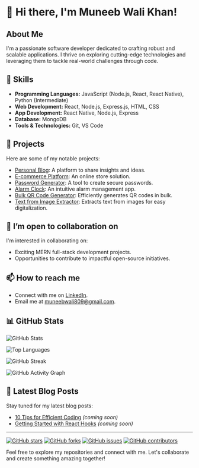 # 👋 Hi there, I'm Muneeb Wali Khan!

## About Me
I'm a passionate software developer dedicated to crafting robust and scalable applications. I thrive on exploring cutting-edge technologies and leveraging them to tackle real-world challenges through code.

## 🔧 Skills
- **Programming Languages:** JavaScript (Node.js, React, React Native), Python (Intermediate)
- **Web Development:** React, Node.js, Express.js, HTML, CSS
- **App Development:** React Native, Node.js, Express
- **Database:** MongoDB
- **Tools & Technologies:** Git, VS Code

## 🚀 Projects
Here are some of my notable projects:
- [Personal Blog](https://github.com/MuneebWaliKhan/personal-Blog): A platform to share insights and ideas.
- [E-commerce Platform](https://github.com/MuneebWaliKhan/ecommerce-muneeb): An online store solution.
- [Password Generator](https://github.com/MuneebWaliKhan/Password-generator): A tool to create secure passwords.
- [Alarm Clock](https://github.com/MuneebWaliKhan/Alarm-clock): An intuitive alarm management app.
- [Bulk QR Code Generator](https://github.com/MuneebWaliKhan/bulk-qrcode-generator): Efficiently generates QR codes in bulk.
- [Text from Image Extractor](https://github.com/MuneebWaliKhan/text-from-image-detector): Extracts text from images for easy digitalization.

## 👀 I’m open to collaboration on
I'm interested in collaborating on:
- Exciting MERN full-stack development projects.
- Opportunities to contribute to impactful open-source initiatives.

## 📫 How to reach me
- Connect with me on [LinkedIn](www.linkedin.com/in/muneeb-wali-khan).
- Email me at muneebwali809@gmail.com.

## 📊 GitHub Stats
![GitHub Stats](https://github-readme-stats.vercel.app/api?username=MuneebWaliKhan&show_icons=true&theme=dark)

![Top Languages](https://github-readme-stats.vercel.app/api/top-langs/?username=MuneebWaliKhan&layout=compact&theme=dark)

![GitHub Streak](https://github-readme-streak-stats.herokuapp.com/?user=MuneebWaliKhan&theme=dark)

![GitHub Activity Graph](https://github-readme-activity-graph.cyclic.app/graph?username=MuneebWaliKhan&theme=react-dark)

## 📝 Latest Blog Posts
Stay tuned for my latest blog posts:
- [10 Tips for Efficient Coding](#) *(coming soon)*
- [Getting Started with React Hooks](#) *(coming soon)*

---

[![GitHub stars](https://img.shields.io/github/stars/MuneebWaliKhan?style=social)](https://github.com/MuneebWaliKhan)
[![GitHub forks](https://img.shields.io/github/forks/MuneebWaliKhan/project-management-app?style=social)](https://github.com/MuneebWaliKhan/project-management-app)
[![GitHub issues](https://img.shields.io/github/issues/MuneebWaliKhan/e-commerce-platform)](https://github.com/MuneebWaliKhan/e-commerce-platform/issues)
[![GitHub contributors](https://img.shields.io/github/contributors/MuneebWaliKhan/personal-portfolio)](https://github.com/MuneebWaliKhan/personal-portfolio/graphs/contributors)

Feel free to explore my repositories and connect with me. Let's collaborate and create something amazing together!
